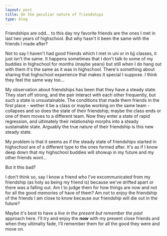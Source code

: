 ```yaml
---
layout: post
title: On the peculiar nature of friendships 
type: blog
---
```


Friendships are odd... to this day my favorite friends are the ones I met in last two years of highschool. But why hasn't it been the same with the friends I made after?

Not to say I haven't had good friends which I met in uni or in bjj classes, it just isn't the same. It happens sometimes that I don't talk to some of my buddies in highschool for months (maybe years) but still when I do hang out with them it's the same as it was in highschool. There's something about sharing that highschool experience that makes it special I suppose. I think they feel the same way too...

My observation about friendships has been that they have a steady state. They start off strong, and the pair interact with each other frequently, but such a state is unsustainable. The conditions that made them friends in the first place - wether it be a class or maybe working on the same team - collapses and so does the state of their friendship; maybe the class ends or one of them moves to a different team. Now they enter a state of rapid regression, and ultimately their relationship morphs into a steady sustainable state. Arguably the true nature of their friendship is this new steady state.

My problem is that it seems as if the steady state of friendships started in highschool are of a different type to the ones formed after. It's as if I know deep down that my highschool buddies will showup in my future and my other friends wont...

But it this bad? 

I don't think so, say I know a friend who I've excommunicated from my friendship (as holy as being my friend is) because we've drifted apart or there was a falling out. Am I to judge them for how things are now and not for all the good memories of have of them? Am not to enjoy the friendship of the friends I am close to know because our friendship will die out in the future?

Maybe it's best to have a _live in the present but remember the past_ approach here. I'll try and enjoy the **now** with my present close friends and when they ultimalty fade, I'll remember them for all the good they were and move on.

